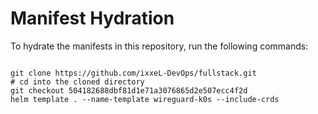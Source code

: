 
# Manifest Hydration

To hydrate the manifests in this repository, run the following commands:

```shell

git clone https://github.com/ixxeL-DevOps/fullstack.git
# cd into the cloned directory
git checkout 504182688dbf81d1e71a3076865d2e507ecc4f2d
helm template . --name-template wireguard-k0s --include-crds
```